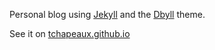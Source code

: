 Personal blog using [Jekyll](http://jekyllrb.com) and the [Dbyll](https://github.com/dbtek/dbyll) theme.

See it on [tchapeaux.github.io](http://tchapeaux.github.io)
